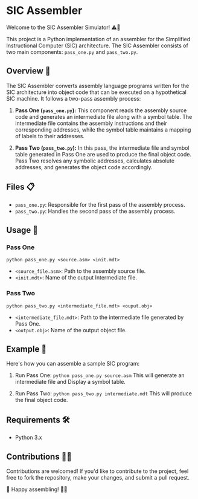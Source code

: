 # SIC Assembler

Welcome to the SIC Assembler Simulator! ⚠️🧯

This project is a Python implementation of an assembler for the Simplified Instructional Computer (SIC) architecture. The SIC Assembler consists of two main components: `pass_one.py` and `pass_two.py`.

## Overview 📜

The SIC Assembler converts assembly language programs written for the SIC architecture into object code that can be executed on a hypothetical SIC machine. It follows a two-pass assembly process:

1. **Pass One (`pass_one.py`):** This component reads the assembly source code and generates an intermediate file along with a symbol table. The intermediate file contains the assembly instructions and their corresponding addresses, while the symbol table maintains a mapping of labels to their addresses.

2. **Pass Two (`pass_two.py`):** In this pass, the intermediate file and symbol table generated in Pass One are used to produce the final object code. Pass Two resolves any symbolic addresses, calculates absolute addresses, and generates the object code accordingly.

## Files 📋

- `pass_one.py`: Responsible for the first pass of the assembly process.
- `pass_two.py`: Handles the second pass of the assembly process.

## Usage 🚀

### Pass One
```python pass_one.py <source.asm> <init.mdt>```
- `<source_file.asm>`: Path to the assembly source file.
- `<init.mdt>`: Name of the output Intermediate file.

### Pass Two
```python pass_two.py <intermediate_file.mdt> <ouput.obj>```
- `<intermediate_file.mdt>`: Path to the intermediate file generated by Pass One.
- `<output.obj>`: Name of the output object file.

## Example 🗿

Here's how you can assemble a sample SIC program:

1. Run Pass One:
```python pass_one.py source.asm```
This will generate an intermediate file and Display a symbol table.

2. Run Pass Two:
```python pass_two.py intermediate.mdt```
This will produce the final object code.

## Requirements 🛠️

- Python 3.x

## Contributions 🤝🧶

Contributions are welcomed! If you'd like to contribute to the project, feel free to fork the repository, make your changes, and submit a pull request.

📜 Happy assembling! 🚀✨




